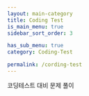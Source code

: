 ```yaml
---
layout: main-category
title: Coding Test
is_main_menu: true
sidebar_sort_order: 3

has_sub_menu: true
category: Coding-Test

permalink: /cording-test
---
```


코딩테스트 대비 문제 풀이